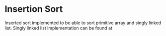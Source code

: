 # Insertion Sort

Inserted sort implemented to be able to sort primitive array and singly linked list.
Singly linked list implementation can be found at 